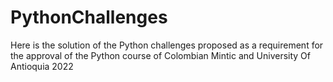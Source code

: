 # PythonChallenges
Here is the solution of the Python challenges proposed as a requirement for the approval of the Python course of Colombian Mintic and University Of Antioquia 2022

